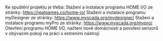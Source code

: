 Ke spuštění projektu je třeba:
Stažení a instalace programu HOME I/O ze stránky: https://realgames.co/home-io/
Stažení a instalace programu myDesigner ze stránky: https://www.myscada.org/mydesigner/
Stažení a instalace programu myPro ze stránky: https://www.myscada.org/mypro/
Otevření programu HOME I/O, načtení nové domácnosti a povolení senzorů v obývacím pokoji na práci s extreními nástroji
